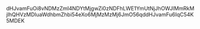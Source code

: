 dHJvamFuOi8vNDMzZmI4NDYtMjgwZi0zNDFhLWE1YmUtNjJhOWJlMmRkMjlhQHVzMDIuaWdhbmZhbi54eXo6MjMzMzMj6JmO56qddHJvamFu6IqC54K5MDEK